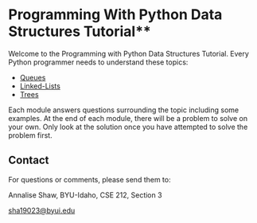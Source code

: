 # Programming With Python Data Structures Tutorial**

Welcome to the Programming with Python Data Structures Tutorial. Every Python programmer needs to understand these topics:

- [Queues](1-queues.md)
- [Linked-Lists](2-linked_lists.md)
- [Trees](3-trees.md)

Each module answers questions surrounding the topic including some examples. At the end of each module, there will be a problem to solve on your own. Only look at the solution once you have attempted to solve the problem first.

## Contact

For questions or comments, please send them to:

Annalise Shaw, BYU-Idaho, CSE 212, Section 3

sha19023@byui.edu